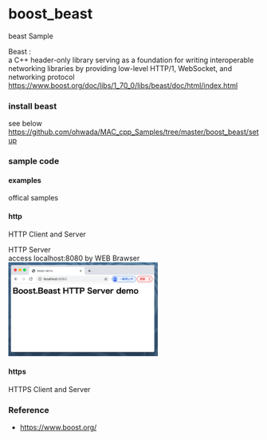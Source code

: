boost_beast
===============

beast Sample <br/>

Beast : <br/>
a C++ header-only library serving as a foundation for writing interoperable networking libraries by providing low-level HTTP/1, WebSocket, and networking protocol <br/>
https://www.boost.org/doc/libs/1_70_0/libs/beast/doc/html/index.html <br/>


###  install beast
see below <br/>
https://github.com/ohwada/MAC_cpp_Samples/tree/master/boost_beast/setup <br/>

### sample code

#### examples
offical samples <br/>

#### http
HTTP Client and Server <br/>

HTTP Server <br/>
access localhost:8080 by WEB Brawser <br/>
<img src="https://raw.githubusercontent.com/ohwada/MAC_cpp_Samples/master/boost_beast/screenshot/chrome_http_server.png" width="300" />

#### https
HTTPS Client and Server <br/>


### Reference <br/>
- https://www.boost.org/

